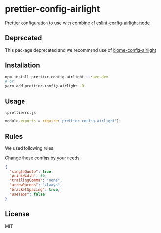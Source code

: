 # prettier-config-airlight

Prettier configuration to use with combine of [eslint-config-airlight-node](../eslint-config-node)

## Deprecated

This package deprecated and we recommend use of
[biome-config-airlight](../biome-config)

## Installation

```bash
npm install prettier-config-airlight --save-dev
# or
yarn add prettier-config-airlight -D
```

## Usage

`.prettierrc.js`

```js
module.exports = require('prettier-config-airlight');
```

## Rules

We used following rules.

Change these configs by your needs

```json
{
  "singleQuote": true,
  "printWidth": 80,
  "trailingComma": "none",
  "arrowParens": "always",
  "bracketSpacing": true,
  "useTabs": false
}
```

## License

MIT
